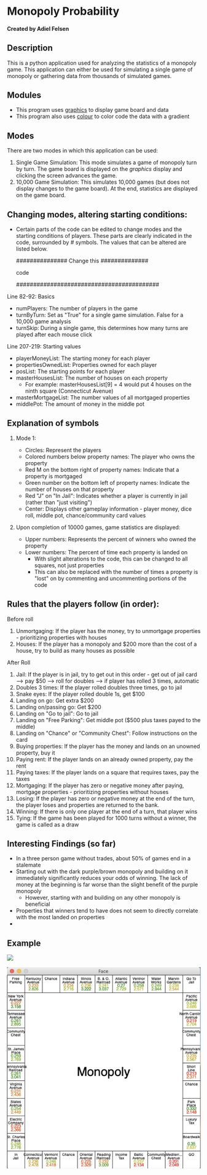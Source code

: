 # Monopoly Probability
#### Created by Adiel Felsen

## Description
This is a python application used for analyzing the statistics of a monopoly game. This application can either be used for simulating a single game of monopoly or gathering data from thousands of simulated games.

## Modules
* This program uses [graphics](http://www.pas.rochester.edu/~rsarkis/csc161/python/pip-graphics.html) to display game board and data
* This program also uses [colour](https://pypi.org/project/colour/) to color code the data with a gradient

## Modes
There are two modes in which this application can be used:
1. Single Game Simulation: This mode simulates a game of monopoly turn by turn. The game board is displayed on the _graphics_ display and clicking the screen advances the game.
2. 10,000 Game Simulation: This simulates 10,000 games (but does not display changes to the game board). At the end, statistics are displayed on the game board.

## Changing modes, altering starting conditions:
* Certain parts of the code can be edited to change modes and the starting conditions of players. These parts are clearly indicated in the code, surrounded by # symbols. The values that can be altered are listed below.

  ############### Change this ##############

  code

  ##########################################

Line 82-92: Basics
  * numPlayers: The number of players in the game
  * turnByTurn: Set as "True" for a single game simulation. False for a 10,000 game analysis
  * turnSkip: During a single game, this determines how many turns are played after each mouse click

Line 207-219: Starting values
* playerMoneyList: The starting money for each player
* propertiesOwnedList: Properties owned for each player
* posList: The starting points for each player
* masterHousesList: The number of houses on each property
   * For example: masterHousesList[9] = 4 would put 4 houses on the ninth square (Connecticut Avenue)
* masterMortgageList: The number values of all mortgaged properties
* middlePot: The amount of money in the middle pot

## Explanation of symbols
1. Mode 1:
   * Circles: Represent the players
   * Colored numbers below property names: The player who owns the property
   * Red M on the bottom right of property names: Indicate that a property is mortgaged
   * Green number on the bottom left of property names: Indicate the number of houses on that property
   * Red "J" on "In Jail": Indicates whether a player is currently in jail (rather than "just visiting")
   * Center: Displays other gameplay information - player money, dice roll, middle pot, chance/community card values

2. Upon completion of 10000 games, game statistics are displayed:
   * Upper numbers: Represents the percent of winners who owned the property
   * Lower numbers: The percent of time each property is landed on
      * With slight alterations to the code, this can be changed to all squares, not just properties
      * This can also be replaced with the number of times a property is "lost" on by commenting and uncommenting portions of the code

## Rules that the players follow (in order):
Before roll
1. Unmortgaging: If the player has the money, try to unmortgage properties - prioritizing properties with houses
2. Houses: If the player has a monopoly and $200 more  than the cost of a house, try to build as many houses as possible

After Roll
1. Jail: If the player is in jail, try to get out in this order - get out of jail card --> pay $50 --> roll for doubles --> if player has rolled 3 times, automatic
2. Doubles 3 times: If the player rolled doubles three times, go to jail
3. Snake eyes: If the player rolled double 1s, get $100
4. Landing on go: Get extra $200
5. Landing on/passing go: Get $200
6. Landing on "Go to jail": Go to jail
7. Landing on "Free Parking": Get middle pot ($500 plus taxes payed to the middle)
8. Landing on "Chance" or "Community Chest": Follow instructions on the card
9. Buying properties: If the player has the money and lands on an unowned property, buy it
10. Paying rent: If the player lands on an already owned property, pay the rent
11. Paying taxes: If the player lands on a square that requires taxes, pay the taxes
12. Mortgaging: If the player has zero or negative money after paying, mortgage properties - prioritizing properties without houses
13. Losing: If the player has zero or negative money at the end of the turn, the player loses and properties are returned to the bank.
14. Winning: If there is only one player at the end of a turn, that player wins
15. Tying: If the game has been played for 1000 turns without a winner, the game is called as a draw

## Interesting Findings (so far)
* In a three person game without trades, about 50% of games end in a stalemate
* Starting out with the dark purple/brown monopoly and building on it immediately significantly reduces your odds of winning. The lack of money at the beginning is far worse than the slight benefit of the purple monopoly
  * However, starting with and building on any other monopoly is beneficial
* Properties that winners tend to have does not seem to directly correlate with the most landed on properties
*


## Example

![](READMEexamples/MonopolySingle.png)

![](READMEexamples/MonopolyTenThousand.png)
